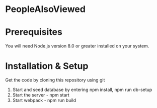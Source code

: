 # PeopleAlsoViewed
# Prerequisites
You will need Node.js version 8.0 or greater installed on your system.

# Installation & Setup
Get the code by cloning this repository using git




1. Start and seed database by entering npm install, npm run db-setup
2. Start the server - npm start
3. Start webpack - npm run build
